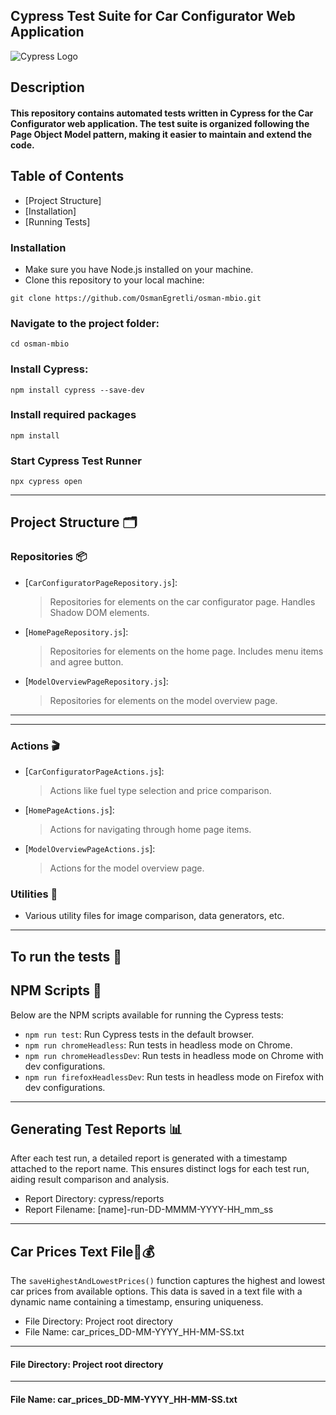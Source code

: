 ## Cypress Test Suite for Car Configurator Web Application
![Cypress Logo](https://www.cypress.io/images/layouts/cypress-logo.svg)

## Description

#### This repository contains automated tests written in Cypress for the Car Configurator web application. The test suite is organized following the Page Object Model pattern, making it easier to maintain and extend the code.
## Table of Contents
- [Project Structure]
- [Installation]
- [Running Tests]

### Installation

- Make sure you have Node.js installed on your machine.
- Clone this repository to your local machine:

`git clone https://github.com/OsmanEgretli/osman-mbio.git`

### Navigate to the project folder:

`cd osman-mbio`

### Install Cypress:

`npm install cypress --save-dev`

### Install required packages

`npm install`

### Start Cypress Test Runner

`npx cypress open`


---

## Project Structure 🗂️

### Repositories 📦
- [`CarConfiguratorPageRepository.js`]: 
  > Repositories for elements on the car configurator page. Handles Shadow DOM elements.
  
- [`HomePageRepository.js`]: 
  > Repositories for elements on the home page. Includes menu items and agree button.

- [`ModelOverviewPageRepository.js`]: 
  > Repositories for elements on the model overview page.
  
---
---

### Actions 🎬

- [`CarConfiguratorPageActions.js`]: 
  > Actions like fuel type selection and price comparison.
  
- [`HomePageActions.js`]: 
  > Actions for navigating through home page items.
  
- [`ModelOverviewPageActions.js`]: 
  > Actions for the model overview page.
### Utilities 🔧

- Various utility files for image comparison, data generators, etc.

------------------------------

## To run the tests 🔧


## NPM Scripts 📜

Below are the NPM scripts available for running the Cypress tests:
- `npm run test`: Run Cypress tests in the default browser.
- `npm run chromeHeadless`: Run tests in headless mode on Chrome.
- `npm run chromeHeadlessDev`: Run tests in headless mode on Chrome with dev configurations.
- `npm run firefoxHeadlessDev`: Run tests in headless mode on Firefox with dev configurations.

------------------------------------------------------------

##  Generating Test Reports 📊

After each test run, a detailed report is generated with a timestamp attached to the report name. This ensures distinct logs for each test run, aiding result comparison and analysis.

- Report Directory: cypress/reports
- Report Filename: [name]-run-DD-MMMM-YYYY-HH_mm_ss

------------------------------------------------------------

##  Car Prices Text File🚗💰
The `saveHighestAndLowestPrices()` function captures the highest and lowest car prices from available options. This data is saved in a text file with a dynamic name containing a timestamp, ensuring uniqueness.

- File Directory: Project root directory
- File Name: car_prices_DD-MM-YYYY_HH-MM-SS.txt
------------------------------------------------------------
#### File Directory: Project root directory
------------------------------------------------------------
#### File Name: car_prices_DD-MM-YYYY_HH-MM-SS.txt
